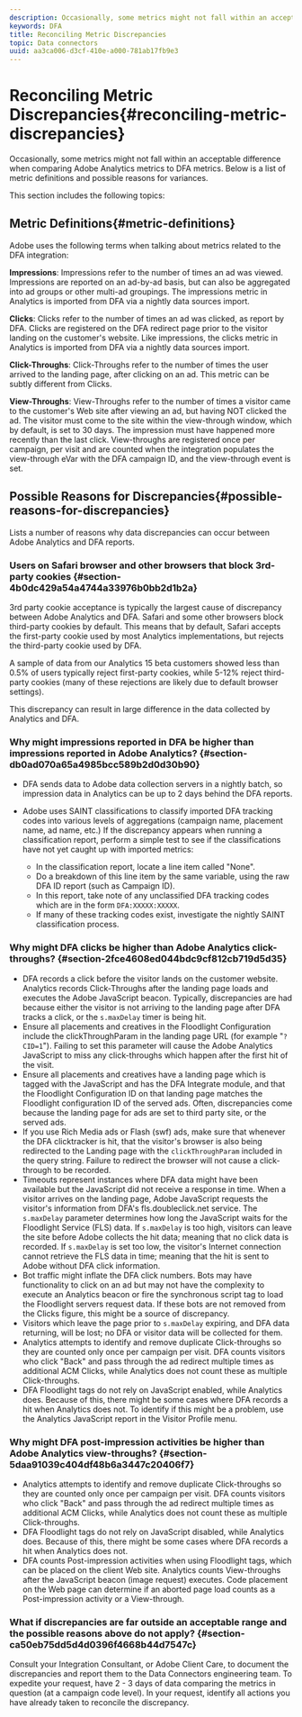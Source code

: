 ```yaml
---
description: Occasionally, some metrics might not fall within an acceptable difference when comparing Adobe Analytics metrics to DFA metrics. Below is a list of metric definitions and possible reasons for variances.
keywords: DFA
title: Reconciling Metric Discrepancies
topic: Data connectors
uuid: aa3ca006-d3cf-410e-a000-781ab17fb9e3
---
```


# Reconciling Metric Discrepancies{#reconciling-metric-discrepancies}

Occasionally, some metrics might not fall within an acceptable difference when comparing Adobe Analytics metrics to DFA metrics. Below is a list of metric definitions and possible reasons for variances.

This section includes the following topics:

## Metric Definitions{#metric-definitions}

Adobe uses the following terms when talking about metrics related to the DFA integration:

**Impressions**: Impressions refer to the number of times an ad was viewed. Impressions are reported on an ad-by-ad basis, but can also be aggregated into ad groups or other multi-ad groupings. The impressions metric in Analytics is imported from DFA via a nightly data sources import.

**Clicks**: Clicks refer to the number of times an ad was clicked, as report by DFA. Clicks are registered on the DFA redirect page prior to the visitor landing on the customer's website. Like impressions, the clicks metric in Analytics is imported from DFA via a nightly data sources import.

**Click-Throughs**: Click-Throughs refer to the number of times the user arrived to the landing page, after clicking on an ad. This metric can be subtly different from Clicks.

**View-Throughs**: View-Throughs refer to the number of times a visitor came to the customer's Web site after viewing an ad, but having NOT clicked the ad. The visitor must come to the site within the view-through window, which by default, is set to 30 days. The impression must have happened more recently than the last click. View-throughs are registered once per campaign, per visit and are counted when the integration populates the view-through eVar with the DFA campaign ID, and the view-through event is set.

## Possible Reasons for Discrepancies{#possible-reasons-for-discrepancies}

Lists a number of reasons why data discrepancies can occur between Adobe Analytics and DFA reports.

### Users on Safari browser and other browsers that block 3rd-party cookies {#section-4b0dc429a54a4744a33976b0bb2d1b2a}

3rd party cookie acceptance is typically the largest cause of discrepancy between Adobe Analytics and DFA. Safari and some other browsers block third-party cookies by default. This means that by default, Safari accepts the first-party cookie used by most Analytics implementations, but rejects the third-party cookie used by DFA.

A sample of data from our Analytics 15 beta customers showed less than 0.5% of users typically reject first-party cookies, while 5-12% reject third-party cookies (many of these rejections are likely due to default browser settings).

This discrepancy can result in large difference in the data collected by Analytics and DFA.

### Why might impressions reported in DFA be higher than impressions reported in Adobe Analytics? {#section-db0ad070a65a4985bcc589b2d0d30b90}

* DFA sends data to Adobe data collection servers in a nightly batch, so impression data in Analytics can be up to 2 days behind the DFA reports.
* Adobe uses SAINT classifications to classify imported DFA tracking codes into various levels of aggregations (campaign name, placement name, ad name, etc.) If the discrepancy appears when running a classification report, perform a simple test to see if the classifications have not yet caught up with imported metrics:

    * In the classification report, locate a line item called "None".
    * Do a breakdown of this line item by the same variable, using the raw DFA ID report (such as Campaign ID).
    * In this report, take note of any unclassified DFA tracking codes which are in the form `DFA:XXXXX:XXXXX`.
    * If many of these tracking codes exist, investigate the nightly SAINT classification process.

### Why might DFA clicks be higher than Adobe Analytics click-throughs? {#section-2fce4608ed044bdc9cf812cb719d5d35}

* DFA records a click before the visitor lands on the customer website. Analytics records Click-Throughs after the landing page loads and executes the Adobe JavaScript beacon. Typically, discrepancies are had because either the visitor is not arriving to the landing page after DFA tracks a click, or the `s.maxDelay` timer is being hit.
* Ensure all placements and creatives in the Floodlight Configuration include the clickThroughParam in the landing page URL (for example "`?CID=1`"). Failing to set this parameter will cause the Adobe Analytics JavaScript to miss any click-throughs which happen after the first hit of the visit.
* Ensure all placements and creatives have a landing page which is tagged with the JavaScript and has the DFA Integrate module, and that the Floodlight Configuration ID on that landing page matches the Floodlight configuration ID of the served ads. Often, discrepancies come because the landing page for ads are set to third party site, or the served ads.
* If you use Rich Media ads or Flash (swf) ads, make sure that whenever the DFA clicktracker is hit, that the visitor's browser is also being redirected to the Landing page with the `clickThroughParam` included in the query string. Failure to redirect the browser will not cause a click-through to be recorded.
* Timeouts represent instances where DFA data might have been available but the JavaScript did not receive a response in time. When a visitor arrives on the landing page, Adobe JavaScript requests the visitor's information from DFA's fls.doubleclick.net service. The `s.maxDelay` parameter determines how long the JavaScript waits for the Floodlight Service (FLS) data. If `s.maxDelay` is too high, visitors can leave the site before Adobe collects the hit data; meaning that no click data is recorded. If `s.maxDelay` is set too low, the visitor's Internet connection cannot retrieve the FLS data in time; meaning that the hit is sent to Adobe without DFA click information.
* Bot traffic might inflate the DFA click numbers. Bots may have functionality to click on an ad but may not have the complexity to execute an Analytics beacon or fire the synchronous script tag to load the Floodlight servers request data. If these bots are not removed from the Clicks figure, this might be a source of discrepancy.
* Visitors which leave the page prior to `s.maxDelay` expiring, and DFA data returning, will be lost; no DFA or visitor data will be collected for them.
* Analytics attempts to identify and remove duplicate Click-throughs so they are counted only once per campaign per visit. DFA counts visitors who click "Back" and pass through the ad redirect multiple times as additional ACM Clicks, while Analytics does not count these as multiple Click-throughs.
* DFA Floodlight tags do not rely on JavaScript enabled, while Analytics does. Because of this, there might be some cases where DFA records a hit when Analytics does not. To identify if this might be a problem, use the Analytics JavaScript report in the Visitor Profile menu.

### Why might DFA post-impression activities be higher than Adobe Analytics view-throughs? {#section-5daa91039c404df48b6a3447c20406f7}

* Analytics attempts to identify and remove duplicate Click-throughs so they are counted only once per campaign per visit. DFA counts visitors who click "Back" and pass through the ad redirect multiple times as additional ACM Clicks, while Analytics does not count these as multiple Click-throughs.
* DFA Floodlight tags do not rely on JavaScript disabled, while Analytics does. Because of this, there might be some cases where DFA records a hit when Analytics does not.
* DFA counts Post-impression activities when using Floodlight tags, which can be placed on the client Web site. Analytics counts View-throughs after the JavaScript beacon (image request) executes. Code placement on the Web page can determine if an aborted page load counts as a Post-impression activity or a View-through.

### What if discrepancies are far outside an acceptable range and the possible reasons above do not apply? {#section-ca50eb75dd5d4d0396f4668b44d7547c}

Consult your Integration Consultant, or Adobe Client Care, to document the discrepancies and report them to the Data Connectors engineering team. To expedite your request, have 2 - 3 days of data comparing the metrics in question (at a campaign code level). In your request, identify all actions you have already taken to reconcile the discrepancy.
